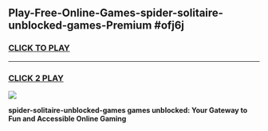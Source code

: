 
## Play-Free-Online-Games-spider-solitaire-unblocked-games-Premium #ofj6j
<h3>
<a href="https://premium.freeplayer.one?title=spider-solitaire-unblocked-games&ref=8M">CLICK TO PLAY</a></h3>
<hr>

<h3>
<a href="https://premium.freeplayer.one?title=spider-solitaire-unblocked-games&ref=8M">CLICK 2 PLAY</a>
  
</h3>

<a href="https://premium.freeplayer.one?title=spider-solitaire-unblocked-games&ref=8M"><img src="https://clearcache.store/games.png"></a>


**spider-solitaire-unblocked-games games unblocked: Your Gateway to Fun and Accessible Online Gaming**
